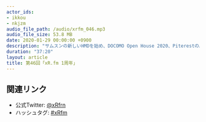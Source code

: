 ```yaml
---
actor_ids:
- ikkou
- nkjzm
audio_file_path: /audio/xrfm_046.mp3
audio_file_size: 53.8 MB
date: 2020-01-29 00:00:00 +0900
description: "サムスンの新しいHMDを始め、DOCOMO Open House 2020、PiterestのARコスメ、AR Pianist、SUBARUの試乗VR、Octi、8th Wall Web LEGO Masters Builder、ティフォニウムのチョコレートAR、超現実ライブ、砂鳥れんさんの話をしました。"
duration: "37:20"
layout: article
title: 第46回「xR.fm 1周年」
---
```


## 関連リンク

- 公式Twitter: [@xRfrn](https://twitter.com/xrfrn)
- ハッシュタグ: [#xRfm](https://twitter.com/hashtag/xRfm?src=hash)